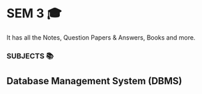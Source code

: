 # SEM 3 🎓
It has all the Notes, Question Papers & Answers, Books and more.

### SUBJECTS 📚
## Database Management System (DBMS)

